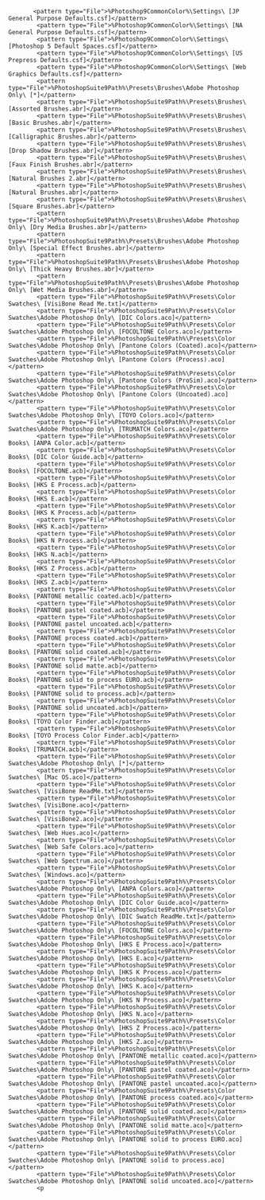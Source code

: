            <pattern type="File">%Photoshop9CommonColor%\Settings\ [JP General Purpose Defaults.csf]</pattern>
            <pattern type="File">%Photoshop9CommonColor%\Settings\ [NA General Purpose Defaults.csf]</pattern>
            <pattern type="File">%Photoshop9CommonColor%\Settings\ [Photoshop 5 Default Spaces.csf]</pattern>
            <pattern type="File">%Photoshop9CommonColor%\Settings\ [US Prepress Defaults.csf]</pattern>
            <pattern type="File">%Photoshop9CommonColor%\Settings\ [Web Graphics Defaults.csf]</pattern>
            <pattern type="File">%PhotoshopSuite9Path%\Presets\Brushes\Adobe Photoshop Only\ [*]</pattern>
            <pattern type="File">%PhotoshopSuite9Path%\Presets\Brushes\ [Assorted Brushes.abr]</pattern>
            <pattern type="File">%PhotoshopSuite9Path%\Presets\Brushes\ [Basic Brushes.abr]</pattern>
            <pattern type="File">%PhotoshopSuite9Path%\Presets\Brushes\ [Calligraphic Brushes.abr]</pattern>
            <pattern type="File">%PhotoshopSuite9Path%\Presets\Brushes\ [Drop Shadow Brushes.abr]</pattern>
            <pattern type="File">%PhotoshopSuite9Path%\Presets\Brushes\ [Faux Finish Brushes.abr]</pattern>
            <pattern type="File">%PhotoshopSuite9Path%\Presets\Brushes\ [Natural Brushes 2.abr]</pattern>
            <pattern type="File">%PhotoshopSuite9Path%\Presets\Brushes\ [Natural Brushes.abr]</pattern>
            <pattern type="File">%PhotoshopSuite9Path%\Presets\Brushes\ [Square Brushes.abr]</pattern>
            <pattern type="File">%PhotoshopSuite9Path%\Presets\Brushes\Adobe Photoshop Only\ [Dry Media Brushes.abr]</pattern>
            <pattern type="File">%PhotoshopSuite9Path%\Presets\Brushes\Adobe Photoshop Only\ [Special Effect Brushes.abr]</pattern>
            <pattern type="File">%PhotoshopSuite9Path%\Presets\Brushes\Adobe Photoshop Only\ [Thick Heavy Brushes.abr]</pattern>
            <pattern type="File">%PhotoshopSuite9Path%\Presets\Brushes\Adobe Photoshop Only\ [Wet Media Brushes.abr]</pattern>
            <pattern type="File">%PhotoshopSuite9Path%\Presets\Color Swatches\ [VisiBone Read Me.txt]</pattern>
            <pattern type="File">%PhotoshopSuite9Path%\Presets\Color Swatches\Adobe Photoshop Only\ [DIC Colors.aco]</pattern>
            <pattern type="File">%PhotoshopSuite9Path%\Presets\Color Swatches\Adobe Photoshop Only\ [FOCOLTONE Colors.aco]</pattern>
            <pattern type="File">%PhotoshopSuite9Path%\Presets\Color Swatches\Adobe Photoshop Only\ [Pantone Colors (Coated).aco]</pattern>
            <pattern type="File">%PhotoshopSuite9Path%\Presets\Color Swatches\Adobe Photoshop Only\ [Pantone Colors (Process).aco]</pattern>
            <pattern type="File">%PhotoshopSuite9Path%\Presets\Color Swatches\Adobe Photoshop Only\ [Pantone Colors (ProSim).aco]</pattern>
            <pattern type="File">%PhotoshopSuite9Path%\Presets\Color Swatches\Adobe Photoshop Only\ [Pantone Colors (Uncoated).aco]</pattern>
            <pattern type="File">%PhotoshopSuite9Path%\Presets\Color Swatches\Adobe Photoshop Only\ [TOYO Colors.aco]</pattern>
            <pattern type="File">%PhotoshopSuite9Path%\Presets\Color Swatches\Adobe Photoshop Only\ [TRUMATCH Colors.aco]</pattern>
            <pattern type="File">%PhotoshopSuite9Path%\Presets\Color Books\ [ANPA Color.acb]</pattern>
            <pattern type="File">%PhotoshopSuite9Path%\Presets\Color Books\ [DIC Color Guide.acb]</pattern>
            <pattern type="File">%PhotoshopSuite9Path%\Presets\Color Books\ [FOCOLTONE.acb]</pattern>
            <pattern type="File">%PhotoshopSuite9Path%\Presets\Color Books\ [HKS E Process.acb]</pattern>
            <pattern type="File">%PhotoshopSuite9Path%\Presets\Color Books\ [HKS E.acb]</pattern>
            <pattern type="File">%PhotoshopSuite9Path%\Presets\Color Books\ [HKS K Process.acb]</pattern>
            <pattern type="File">%PhotoshopSuite9Path%\Presets\Color Books\ [HKS K.acb]</pattern>
            <pattern type="File">%PhotoshopSuite9Path%\Presets\Color Books\ [HKS N Process.acb]</pattern>
            <pattern type="File">%PhotoshopSuite9Path%\Presets\Color Books\ [HKS N.acb]</pattern>
            <pattern type="File">%PhotoshopSuite9Path%\Presets\Color Books\ [HKS Z Process.acb]</pattern>
            <pattern type="File">%PhotoshopSuite9Path%\Presets\Color Books\ [HKS Z.acb]</pattern>
            <pattern type="File">%PhotoshopSuite9Path%\Presets\Color Books\ [PANTONE metallic coated.acb]</pattern>
            <pattern type="File">%PhotoshopSuite9Path%\Presets\Color Books\ [PANTONE pastel coated.acb]</pattern>
            <pattern type="File">%PhotoshopSuite9Path%\Presets\Color Books\ [PANTONE pastel uncoated.acb]</pattern>
            <pattern type="File">%PhotoshopSuite9Path%\Presets\Color Books\ [PANTONE process coated.acb]</pattern>
            <pattern type="File">%PhotoshopSuite9Path%\Presets\Color Books\ [PANTONE solid coated.acb]</pattern>
            <pattern type="File">%PhotoshopSuite9Path%\Presets\Color Books\ [PANTONE solid matte.acb]</pattern>
            <pattern type="File">%PhotoshopSuite9Path%\Presets\Color Books\ [PANTONE solid to process EURO.acb]</pattern>
            <pattern type="File">%PhotoshopSuite9Path%\Presets\Color Books\ [PANTONE solid to process.acb]</pattern>
            <pattern type="File">%PhotoshopSuite9Path%\Presets\Color Books\ [PANTONE solid uncoated.acb]</pattern>
            <pattern type="File">%PhotoshopSuite9Path%\Presets\Color Books\ [TOYO Color Finder.acb]</pattern>
            <pattern type="File">%PhotoshopSuite9Path%\Presets\Color Books\ [TOYO Process Color Finder.acb]</pattern>
            <pattern type="File">%PhotoshopSuite9Path%\Presets\Color Books\ [TRUMATCH.acb]</pattern>
            <pattern type="File">%PhotoshopSuite9Path%\Presets\Color Swatches\Adobe Photoshop Only\ [*]</pattern>
            <pattern type="File">%PhotoshopSuite9Path%\Presets\Color Swatches\ [Mac OS.aco]</pattern>
            <pattern type="File">%PhotoshopSuite9Path%\Presets\Color Swatches\ [VisiBone ReadMe.txt]</pattern>
            <pattern type="File">%PhotoshopSuite9Path%\Presets\Color Swatches\ [VisiBone.aco]</pattern>
            <pattern type="File">%PhotoshopSuite9Path%\Presets\Color Swatches\ [VisiBone2.aco]</pattern>
            <pattern type="File">%PhotoshopSuite9Path%\Presets\Color Swatches\ [Web Hues.aco]</pattern>
            <pattern type="File">%PhotoshopSuite9Path%\Presets\Color Swatches\ [Web Safe Colors.aco]</pattern>
            <pattern type="File">%PhotoshopSuite9Path%\Presets\Color Swatches\ [Web Spectrum.aco]</pattern>
            <pattern type="File">%PhotoshopSuite9Path%\Presets\Color Swatches\ [Windows.aco]</pattern>
            <pattern type="File">%PhotoshopSuite9Path%\Presets\Color Swatches\Adobe Photoshop Only\ [ANPA Colors.aco]</pattern>
            <pattern type="File">%PhotoshopSuite9Path%\Presets\Color Swatches\Adobe Photoshop Only\ [DIC Color Guide.aco]</pattern>
            <pattern type="File">%PhotoshopSuite9Path%\Presets\Color Swatches\Adobe Photoshop Only\ [DIC Swatch ReadMe.txt]</pattern>
            <pattern type="File">%PhotoshopSuite9Path%\Presets\Color Swatches\Adobe Photoshop Only\ [FOCOLTONE Colors.aco]</pattern>
            <pattern type="File">%PhotoshopSuite9Path%\Presets\Color Swatches\Adobe Photoshop Only\ [HKS E Process.aco]</pattern>
            <pattern type="File">%PhotoshopSuite9Path%\Presets\Color Swatches\Adobe Photoshop Only\ [HKS E.aco]</pattern>
            <pattern type="File">%PhotoshopSuite9Path%\Presets\Color Swatches\Adobe Photoshop Only\ [HKS K Process.aco]</pattern>
            <pattern type="File">%PhotoshopSuite9Path%\Presets\Color Swatches\Adobe Photoshop Only\ [HKS K.aco]</pattern>
            <pattern type="File">%PhotoshopSuite9Path%\Presets\Color Swatches\Adobe Photoshop Only\ [HKS N Process.aco]</pattern>
            <pattern type="File">%PhotoshopSuite9Path%\Presets\Color Swatches\Adobe Photoshop Only\ [HKS N.aco]</pattern>
            <pattern type="File">%PhotoshopSuite9Path%\Presets\Color Swatches\Adobe Photoshop Only\ [HKS Z Process.aco]</pattern>
            <pattern type="File">%PhotoshopSuite9Path%\Presets\Color Swatches\Adobe Photoshop Only\ [HKS Z.aco]</pattern>
            <pattern type="File">%PhotoshopSuite9Path%\Presets\Color Swatches\Adobe Photoshop Only\ [PANTONE metallic coated.aco]</pattern>
            <pattern type="File">%PhotoshopSuite9Path%\Presets\Color Swatches\Adobe Photoshop Only\ [PANTONE pastel coated.aco]</pattern>
            <pattern type="File">%PhotoshopSuite9Path%\Presets\Color Swatches\Adobe Photoshop Only\ [PANTONE pastel uncoated.aco]</pattern>
            <pattern type="File">%PhotoshopSuite9Path%\Presets\Color Swatches\Adobe Photoshop Only\ [PANTONE process coated.aco]</pattern>
            <pattern type="File">%PhotoshopSuite9Path%\Presets\Color Swatches\Adobe Photoshop Only\ [PANTONE solid coated.aco]</pattern>
            <pattern type="File">%PhotoshopSuite9Path%\Presets\Color Swatches\Adobe Photoshop Only\ [PANTONE solid matte.aco]</pattern>
            <pattern type="File">%PhotoshopSuite9Path%\Presets\Color Swatches\Adobe Photoshop Only\ [PANTONE solid to process EURO.aco]</pattern>
            <pattern type="File">%PhotoshopSuite9Path%\Presets\Color Swatches\Adobe Photoshop Only\ [PANTONE solid to process.aco]</pattern>
            <pattern type="File">%PhotoshopSuite9Path%\Presets\Color Swatches\Adobe Photoshop Only\ [PANTONE solid uncoated.aco]</pattern>
            <p